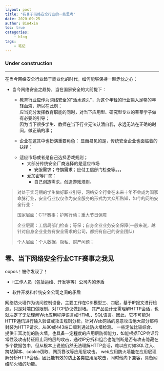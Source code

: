 ```yaml
---
layout: post
title: "有关于网络安全行业的一些思考"
date: 2020-09-25
author: Bin4xin
toc: true
categories:
    - blog
tags:
    - 笔记
---
```



### Under construction

---

<div class="d-none d-sm-block position-absolute col-5 col-md-4 col-lg-3 bottom-0 right-0 mr-lg-5 mb-md-n4">

<!-- this is a gap between text and pics:) -->
</div>

<div class="d-none d-sm-block position-absolute col-5 col-md-4 col-lg-3 bottom-0 right-0 mr-lg-5 mb-md-n4">

<!-- this is a gap between text and pics:) -->
</div>
<div class="d-none d-sm-block position-absolute col-5 col-md-4 col-lg-3 bottom-0 right-0 mr-lg-5 mb-md-n4">

<!-- this is a gap between text and pics:) -->
</div>


[comment]: <> (<div class="d-none d-sm-block position-absolute col-5 col-md-4 col-lg-3 bottom-0 right-0 mr-lg-5 mb-md-n4">)

[comment]: <> (<div class="width-full" >)

[comment]: <> (<svg viewBox="0 0 300 305" class="width-fit">)

[comment]: <> (<defs>)

[comment]: <> (<mask id="https___github_githubassets_com_images_modules_site_home_astro-mona-alpha_jpg">)

[comment]: <> (<image width="300" height="305" href="/assets/img/post-bg/astro-mona-alpha.jpg"></image>)

[comment]: <> (</mask>)

[comment]: <> (</defs>)

[comment]: <> (<image mask="url&#40;#https___github_githubassets_com_images_modules_site_home_astro-mona-alpha_jpg&#41;" width="300" height="305" href="/assets/img/post-bg/astro-mona.jpg"></image>)

[comment]: <> (</svg>)

[comment]: <> (</div>)

[comment]: <> (</div>)

    
在当今网络安全行业趋于商业化的时代，如何能够保持一颗赤忱之心：

- 当今网络安全之趋势，当在国家安全的大前提下：
    * 教育行业应作为网络安全的"活水源头"，为这个年轻的行业输入足够的年轻血液，所以在此刻：<br>
    应当充分发挥教育职能的同时，对当下应用型、研究型专业的莘莘学子做有必要的引导；<br>
    因为当下很多学生、教师在当下行业无法认清自我，永远无法在正确的时间，做正确的事；

    * 企业在这其中也扮演重要角色：
显而易见的是，传统安全企业也面临着的抉择：
    - 适应市场或者是自己选择游戏规则；
        * 大部分传统安全厂商选择的是适应市场
            - 安服需求；夺旗需求；应付工信部门检查等。。。
        * 爱加密等厂商：
            - 自己创造需求，创造游戏规则。
 
> 对处于实习期的学生做好职业引导，网络安全行业在未来十年不会成为国家命脉行业，安全行业仅仅作为安全服务的形式为大众所熟知，如今的网络安全行业：
>  
> 国家层面：CTF赛事；护网行动；重大节日保障
>
> 企业层面：工信局部门检查；等保；自身企业业务安全保障(一般来说，越针对自身企业业务有安全需求的公司，都拥有自己的安全团队)
>
> 个人层面：个人数据、隐私、财产问题；



## 零、当下网络安全行业CTF赛事之我见

oopos！被你发现了！
* it工作人员（包括运维、开发等等）公司内的矛盾

* 软件开发和传统安全公司之间的矛盾

网络防火墙作为访问控制设备，主要工作在OSI模型三、四层，基于IP报文进行检测。只是对端口做限制，对TCP协议做封堵。
其产品设计无需理解HTTP会话，也就决定了无法理解Web应用程序语言如HTML、SQL语言。因此，它不可能对HTTP通讯进行输入验证或攻击规则分析。针对Web网站的恶意攻击绝大部分都将封装为HTTP请求，从80或443端口顺利通过防火墙检测。 
一些定位比较综合、提供丰富功能的防火墙，也具备一定程度的应用层防御能力，如能根据TCP会话异常性及攻击特征阻止网络层的攻击，通过IP分拆和组合也能判断是否有攻击隐藏在多个数据包中，但从根本上说他仍然无法理解HTTP会话，难以应对如SQL注入、跨站脚本、cookie窃取、网页篡改等应用层攻击。 
web应用防火墙能在应用层理解分析HTTP会话，因此能有效的防止各类应用层攻击，同时他向下兼容，具备网络防火墙的功能。 


<script>
var consoleConfig = {
welcome: '\n哈？(づ｡◕‿‿◕｡)づ！你在偷看什么。本文还在"思考"中...\n',
theme: '\n1、it工作人员（包括运维、开发等等）公司内的矛盾\n2、软件开发和传统安全公司之间的矛盾  \n\n源码:https://github.com/Bin4xin/bin4xin.github.io \n\n如果喜欢可以 %c star%c  %c支持一下%c  ❤️~\n',

};

var consoleInfo = (function(consoleConfig) {
console.log('%c' + consoleConfig.welcome, 'color: #6190e8');
console.log('%c' + consoleConfig.theme, 'color: #6190e8;','padding: 0 5px;color: #fff;background: #6190e8;','color: #6190e8;','padding: 0 5px;color: #fff;background: #6190e8;','color: #6190e8;');
console.log('%c' + consoleConfig.qrcode, 'color: #6190e8');
console.log('%c' + consoleConfig.search, 'color: #6190e8');

}(consoleConfig));</script>
